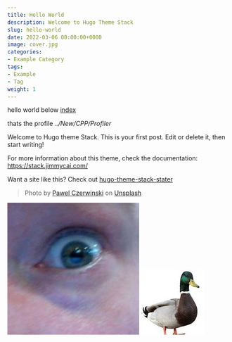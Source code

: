 ```yaml
---
title: Hello World
description: Welcome to Hugo Theme Stack
slug: hello-world
date: 2022-03-06 00:00:00+0000
image: cover.jpg
categories:
- Example Category
tags:
- Example
- Tag
weight: 1
---
```


hello world below
[index](..\..\page\about\index.md)

thats the profile
*../New/CPP/Profiler*

Welcome to Hugo theme Stack. This is your first post. Edit or delete it, then start writing!

For more information about this theme, check the documentation: https://stack.jimmycai.com/

Want a site like this? Check out [hugo-theme-stack-stater](https://github.com/CaiJimmy/hugo-theme-stack-starter)

 > 
 > Photo by [Pawel Czerwinski](https://unsplash.com/@pawel_czerwinski) on [Unsplash](https://unsplash.com/)

![eye.jpg](eye.jpg)![duck.jpg](duck.jpg)
